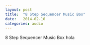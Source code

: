 ```yaml
---
layout: post
title:  "8 Step Sequencer Music Box"
date:   2014-02-10 
categories: audio
---
```



8 Step Sequencer Music Box
hola
